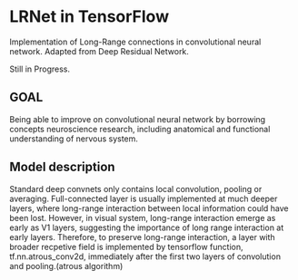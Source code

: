 # LRNet in TensorFlow

Implementation of Long-Range connections in convolutional neural network. Adapted from Deep Residual Network.

Still in Progress.

## GOAL
Being able to improve on convolutional neural network by borrowing concepts neuroscience research, including anatomical and functional understanding of nervous system.

## Model description
Standard deep convnets only contains local convolution, pooling or averaging. Full-connected layer is usually implemented at much deeper layers, where long-range interaction between local information could have been lost. However, in visual system, long-range interaction emerge as early as V1 layers, suggesting the importance of long range interaction at early layers. Therefore, to preserve long-range interaction, a layer with broader recpetive field is implemented by tensorflow function, tf.nn.atrous_conv2d, immediately after the first two layers of convolution and pooling.(atrous algorithm)


